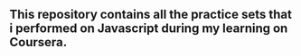 ## This repository contains all the practice sets that i performed on Javascript during my learning on Coursera.